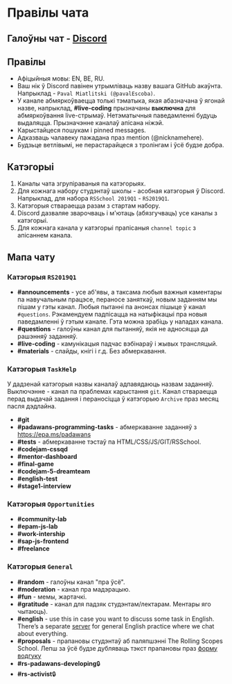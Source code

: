 # Правілы чата
## Галоўны чат - [Discord](https://discord.gg/bek4WMb)

## Правілы  
* Афіцыйныя мовы: EN, BE, RU. 
* Ваш нік ў Discord павінен утрымліваць назву вашага GitHub акаўнта. Напрыклад - `Paval Miatlitski (@pavalEscoba)`.
* У канале абмяркоўваецца толькі тэматыка, якая абазначана ў ягонай назве, напрыклад, **#live-coding** прызначаны __выключна__ для абмяркоўвання live-стрымаў. Нетэматычныя паведамленні будуць выдаляцца. Прызначэнне каналаў апісана ніжэй.
* Карыстайцеся пошукам і pinned messages.
* Адказваць чалавеку пажадана праз mention (@nicknamehere).
* Будзьце ветлівымі, не перастарайцеся з тролінгам і ўсё будзе добра. 

## Катэгорыі
1. Каналы чата згрупіраваныя па катэгорыях.
2. Для кожнага набору студэнтаў школы - асобная катэгорыя ў Discord. Напрыклад, для набора `RSSchool 2019Q1` - `RS2019Q1`.
3. Катэгорыя ствараецца разам з стартам набору.
4. Discord дазваляе зварочваць і м'ютаць (абязгучваць) усе каналы з катэгорыі.
5. Для кожнага канала у катэгорыі прапісаныя `channel topic` з апісаннем канала.

## Мапа чату
### Катэгорыя `RS2019Q1`
- **#announcements** - усе аб'явы, а таксама любыя важныя каментары па навучальным працэсе, пераносе заняткаў, новым заданням мы пішам у гэты канал. Любыя пытанні па анонсах пішыце ў канал `#questions`. Рэкамендуем падпісацца на натыфікацыі пра новыя паведамленні ў гэтым канале. Гэта можна зрабіць у наладах канала.
- **#questions** -  галоўны канал для пытанняў, якія не адносяцца да рашэнняў заданняў.
- **#live-coding** - камунікацыя падчас вэбінараў і жывых трансляцый. 
- **#materials** - слайды, кнігі і г.д. Без абмеркавання.

### Катэгорыя `TaskHelp`
У дадзенай катэгорыя назвы каналаў адпавядаюць назвам заданняў. Выключэнне - канал па праблемах карыстання `git`. 
Канал ствараецца перад выдачай задання і пераносіцца ў катэгорыю `Archive` праз месяц пасля дэдлайна.
- **#git**
- **#padawans-programming-tasks** - абмеркаванне заданняў з https://epa.ms/padawans
- **#tests** - абмеркаванне тэстаў па HTML/CSS/JS/GIT/RSSchool.
- **#codejam-cssqd**
- **#mentor-dashboard**
- **#final-game**
- **#codejam-5-dreamteam**
- **#english-test**
- **#stage1-interview**

### Катэгорыя `Opportunities` 

- **#community-lab**
- **#epam-js-lab**
- **#work-intership**
- **#sap-js-frontend**
- **#freelance** 

### Катэгорыя `General`
- **#random** - галоўны канал "пра ўсё".
- **#moderation** - канал пра мадэрацыю.
- **#fun** - мемы, жартачкі.
- **#gratitude** - канал для падзяк студэнтам/лектарам. Ментары яго чытаюць). 
- **#english** - use this in case you want to discuss some task in English. There’s a separate [server](https://discord.gg/mZdYun6) for general English practice where we chat about everything. 
- **#proposals** - прапановы студэнтаў аб паляпшэнні The Rolling Scopes School. Лепш за ўсё будзе дубляваць тэкст прапановы праз [форму водгуку](https://docs.google.com/forms/d/e/1FAIpQLSeN-OYDhazcs7WhZi_oae-u8bCLuVcsksCeZkYcfRMMwj3eJA/viewform)
- **#rs-padawans-developing**:lock:
- **#rs-activist**:lock:
